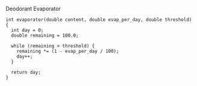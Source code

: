 Deodorant Evaporator

    int evaporator(double content, double evap_per_day, double threshold) {
      int day = 0;
      double remaining = 100.0;
      
      while (remaining > threshold) {
        remaining *= (1 - evap_per_day / 100);
        day++;
      }
      
      return day;
    }
